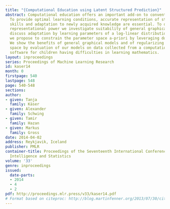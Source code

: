 ```yaml
---
title: "{Computational Education using Latent Structured Prediction}"
abstract: Computational education offers an important add-on to conventional teaching.
  To provide optimal learning conditions, accurate representation of students’ current
  skills and adaptation to newly acquired knowledge are essential. To obtain sufficient
  representational power we investigate suitability of general graphical models and
  discuss adaptation by learning parameters of a log-linear distribution. For interpretability
  we propose to constrain the parameter space a-priori by leveraging domain knowledge.
  We show the benefits of general graphical models and of regularizing the parameter
  space by evaluation of our models on data collected from a computational education
  software for children having difficulties in learning mathematics.
layout: inproceedings
series: Proceedings of Machine Learning Research
id: kaser14
month: 0
firstpage: 540
lastpage: 548
page: 540-548
sections: 
author:
- given: Tanja
  family: Käser
- given: Alexander
  family: Schwing
- given: Tamir
  family: Hazan
- given: Markus
  family: Gross
date: 2014-04-02
address: Reykjavik, Iceland
publisher: PMLR
container-title: Proceedings of the Seventeenth International Conference on Artificial
  Intelligence and Statistics
volume: '33'
genre: inproceedings
issued:
  date-parts:
  - 2014
  - 4
  - 2
pdf: http://proceedings.mlr.press/v33/kaser14.pdf
# Format based on citeproc: http://blog.martinfenner.org/2013/07/30/citeproc-yaml-for-bibliographies/
---
```

